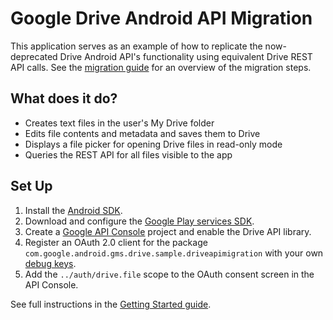 # Google Drive Android API Migration

This application serves as an example of how to replicate the now-deprecated
Drive Android API's functionality using equivalent Drive REST API calls. See the
[migration guide](https://developers.google.com/drive/android/deprecation) for
an overview of the migration steps.

## What does it do?

*   Creates text files in the user's My Drive folder
*   Edits file contents and metadata and saves them to Drive
*   Displays a file picker for opening Drive files in read-only mode
*   Queries the REST API for all files visible to the app

## Set Up

1.  Install the [Android SDK](https://developer.android.com/sdk/index.html).
1.  Download and configure the
    [Google Play services SDK](https://developer.android.com/google/play-services/setup.html).
1.  Create a
    [Google API Console](https://console.developers.google.com/projectselector/apis/dashboard)
    project and enable the Drive API library.
1.  Register an OAuth 2.0 client for the package
    `com.google.android.gms.drive.sample.driveapimigration` with your own
    [debug keys](https://developers.google.com/drive/android/auth).
1.  Add the `../auth/drive.file` scope to the OAuth consent screen in the API
    Console.

See full instructions in the
[Getting Started guide](https://developers.google.com/drive/android/get-started).

